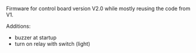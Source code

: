 Firmware for control board version V2.0 while mostly reusing the code from V1.  
  
Additions:
- buzzer at startup
- turn on relay with switch (light)